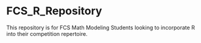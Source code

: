 # FCS_R_Repository
This repository is for FCS Math Modeling Students looking to incorporate R into their competition repertoire.
